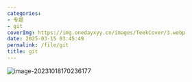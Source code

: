 ```yaml
---
categories:
- 专题
- git
coverImg: https://img.onedayxyy.cn/images/TeekCover/3.webp
date: 2025-03-15 03:45:49
permalink: /file/git
title: git
---
```

![image-20231018170236177](https://img.onedayxyy.cn/images/image-20231018170236177-1699244376966-2453.png)

